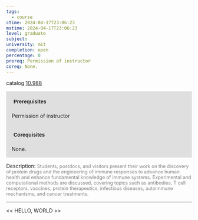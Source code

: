```yaml
---
tags:
  - course
ctime: 2024-04-17T23:06:23
mstime: 2024-04-17T23:06:23
level: graduate
subject: 
university: mit
completion: open
percentage: 0
prereq: Permission of instructor
coreq: None.
---
```


catalog [10.988](http://student.mit.edu/catalog/m10b.html#10.988)

<span style="display: block; padding: 15px; background-color: rgb(100, 100, 100, 0.2);"><font id="m_prereq469_0" style="display: block; font-family: Arial, sans-serif; font-weight: bold; padding: 5px">Prerequisites</font><br><span id="prereq469_0">Permission of instructor</span></span>
<span style="display: block; padding: 15px; background-color: rgb(100, 100, 100, 0.2);"><font id="m_coreq469_0" style="display: block; font-family: Arial, sans-serif; font-weight: bold; padding: 5px">Corequisites</font><br><span id="coreq469_0">None.</span></span>

<font style="">Description:</font>
<font style="color: grey; font-size: 0.8rem;">Students, postdocs, and visitors present their work on the discovery of protein drugs and the engineering of immune responses to advance human health and enhance fundamental knowledge of immune systems. Experimental and computational methods are discussed, covering topics such as antibodies, T cell receptors, vaccines, protein therapeutics, infectious diseases, autoimmune mechanisms, and cancer treatments.</font>



---

<< HELLO, WORLD >>
